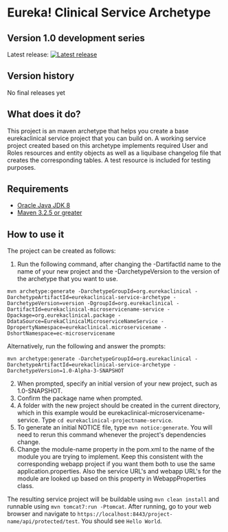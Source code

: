 # Eureka! Clinical Service Archetype

## Version 1.0 development series
Latest release: [![Latest release](https://maven-badges.herokuapp.com/maven-central/org.eurekaclinical/eurekaclinical-service-archetype/badge.svg)](https://maven-badges.herokuapp.com/maven-central/org.eurekaclinical/eurekaclinical-service-archetype)

## Version history
No final releases yet

## What does it do?
This project is an maven archetype that helps you create a base eurekaclinical service project that you can build on. A working service project created based on this archetype implements required User and Roles resources and entity objects as well as a liquibase changelog file that creates the corresponding tables. A test resource is included for testing purposes. 

## Requirements
* [Oracle Java JDK 8](http://www.oracle.com/technetwork/java/javase/overview/index.html)
* [Maven 3.2.5 or greater](https://maven.apache.org)

## How to use it
The project can be created as follows:

1) Run the following command, after changing the -DartifactId name to the name of your new project and the -DarchetypeVersion to the version of the archetype that you want to use.
```
mvn archetype:generate -DarchetypeGroupId=org.eurekaclinical -DarchetypeArtifactId=eurekaclinical-service-archetype -DarchetypeVersion=version -DgroupId=org.eurekaclinical -DartifactId=eurekaclinical-microservicename-service -Dpackage=org.eurekaclinical.package -DdataSource=EurekaClinicalMicroserviceNameService -DpropertyNamespace=eurekaclinical.microservicename -DshortNamespace=ec-microservicename
```
Alternatively, run the following and answer the prompts:
```
mvn archetype:generate -DarchetypeGroupId=org.eurekaclinical -DarchetypeArtifactId=eurekaclinical-service-archetype -DarchetypeVersion=1.0-Alpha-3-SNAPSHOT
```
2) When prompted, specify an initial version of your new project, such as 1.0-SNAPSHOT.
3) Confirm the package name when prompted.
4) A folder with the new project should be created in the current directory, which in this example would be eurekaclinical-microservicename-service. Type `cd eurekaclinical-projectname-service`.
5) To generate an initial NOTICE file, type `mvn notice:generate`. You will need to rerun this command whenever the project's dependencies change.
6) Change the module-name property in the pom.xml to the name of the module you are trying to implement. Keep this consistent with the corresponding webapp project if you want them both to use the same application.properties. Also the service URL's and webapp URL's for the module are looked up based on this property in WebappProperties class.

The resulting service project will be buildable using `mvn clean install` and runnable using `mvn tomcat7:run -Ptomcat`. After running, go to your web browser and navigate to `https://localhost:8443/project-name/api/protected/test`. You should see `Hello World`.
